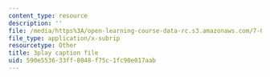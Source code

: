 ```yaml
---
content_type: resource
description: ''
file: /media/https%3A/open-learning-course-data-rc.s3.amazonaws.com/7-016-introductory-biology-fall-2018/590e553633ff8048f75c1fc90e017aab_7afYLl70cO0.srt
file_type: application/x-subrip
resourcetype: Other
title: 3play caption file
uid: 590e5536-33ff-8048-f75c-1fc90e017aab
---
```

